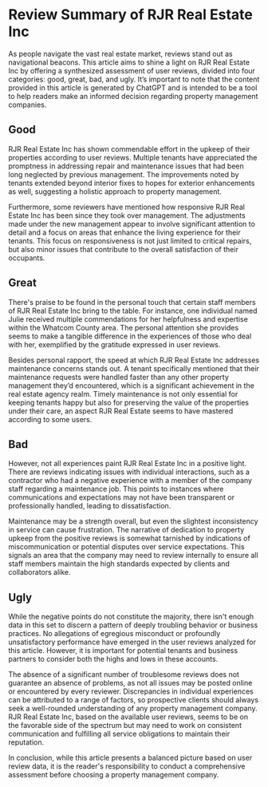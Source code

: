 # Review Summary of RJR Real Estate Inc

As people navigate the vast real estate market, reviews stand out as navigational beacons. This article aims to shine a light on RJR Real Estate Inc by offering a synthesized assessment of user reviews, divided into four categories: good, great, bad, and ugly. It’s important to note that the content provided in this article is generated by ChatGPT and is intended to be a tool to help readers make an informed decision regarding property management companies.

## Good

RJR Real Estate Inc has shown commendable effort in the upkeep of their properties according to user reviews. Multiple tenants have appreciated the promptness in addressing repair and maintenance issues that had been long neglected by previous management. The improvements noted by tenants extended beyond interior fixes to hopes for exterior enhancements as well, suggesting a holistic approach to property management.

Furthermore, some reviewers have mentioned how responsive RJR Real Estate Inc has been since they took over management. The adjustments made under the new management appear to involve significant attention to detail and a focus on areas that enhance the living experience for their tenants. This focus on responsiveness is not just limited to critical repairs, but also minor issues that contribute to the overall satisfaction of their occupants.

## Great

There's praise to be found in the personal touch that certain staff members of RJR Real Estate Inc bring to the table. For instance, one individual named Julie received multiple commendations for her helpfulness and expertise within the Whatcom County area. The personal attention she provides seems to make a tangible difference in the experiences of those who deal with her, exemplified by the gratitude expressed in user reviews.

Besides personal rapport, the speed at which RJR Real Estate Inc addresses maintenance concerns stands out. A tenant specifically mentioned that their maintenance requests were handled faster than any other property management they’d encountered, which is a significant achievement in the real estate agency realm. Timely maintenance is not only essential for keeping tenants happy but also for preserving the value of the properties under their care, an aspect RJR Real Estate seems to have mastered according to some users.

## Bad

However, not all experiences paint RJR Real Estate Inc in a positive light. There are reviews indicating issues with individual interactions, such as a contractor who had a negative experience with a member of the company staff regarding a maintenance job. This points to instances where communications and expectations may not have been transparent or professionally handled, leading to dissatisfaction.

Maintenance may be a strength overall, but even the slightest inconsistency in service can cause frustration. The narrative of dedication to property upkeep from the positive reviews is somewhat tarnished by indications of miscommunication or potential disputes over service expectations. This signals an area that the company may need to review internally to ensure all staff members maintain the high standards expected by clients and collaborators alike.

## Ugly

While the negative points do not constitute the majority, there isn't enough data in this set to discern a pattern of deeply troubling behavior or business practices. No allegations of egregious misconduct or profoundly unsatisfactory performance have emerged in the user reviews analyzed for this article. However, it is important for potential tenants and business partners to consider both the highs and lows in these accounts.

The absence of a significant number of troublesome reviews does not guarantee an absence of problems, as not all issues may be posted online or encountered by every reviewer. Discrepancies in individual experiences can be attributed to a range of factors, so prospective clients should always seek a well-rounded understanding of any property management company. RJR Real Estate Inc, based on the available user reviews, seems to be on the favorable side of the spectrum but may need to work on consistent communication and fulfilling all service obligations to maintain their reputation.

In conclusion, while this article presents a balanced picture based on user review data, it is the reader's responsibility to conduct a comprehensive assessment before choosing a property management company.